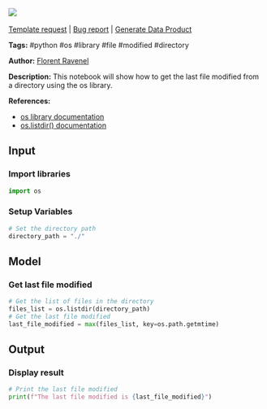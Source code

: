 <a href="https://app.naas.ai/user-redirect/naas/downloader?url=https://raw.githubusercontent.com/jupyter-naas/awesome-notebooks/master/Python/Python_Get_last_file_modified_from_directy.ipynb" target="_parent"><img src="https://naasai-public.s3.eu-west-3.amazonaws.com/Open_in_Naas_Lab.svg"/></a><br><br><a href="https://github.com/jupyter-naas/awesome-notebooks/issues/new?assignees=&labels=&template=template-request.md&title=Tool+-+Action+of+the+notebook+">Template request</a> | <a href="https://github.com/jupyter-naas/awesome-notebooks/issues/new?assignees=&labels=bug&template=bug_report.md&title=Python+-+Get+last+file+modified+from+directy:+Error+short+description">Bug report</a> | <a href="https://app.naas.ai/user-redirect/naas/downloader?url=https://raw.githubusercontent.com/jupyter-naas/awesome-notebooks/master/Naas/Naas_Start_data_product.ipynb" target="_parent">Generate Data Product</a>

**Tags:** #python #os #library #file #modified #directory

**Author:** [Florent Ravenel](https://www.linkedin.com/in/florent-ravenel/)

**Description:** This notebook will show how to get the last file modified from a directory using the os library.

**References:**
- [os library documentation](https://docs.python.org/3/library/os.html)
- [os.listdir() documentation](https://docs.python.org/3/library/os.html#os.listdir)

## Input

### Import libraries


```python
import os
```

### Setup Variables


```python
# Set the directory path
directory_path = "./"
```

## Model

### Get last file modified


```python
# Get the list of files in the directory
files_list = os.listdir(directory_path)
# Get the last file modified
last_file_modified = max(files_list, key=os.path.getmtime)
```

## Output

### Display result


```python
# Print the last file modified
print(f"The last file modified is {last_file_modified}")
```

 
